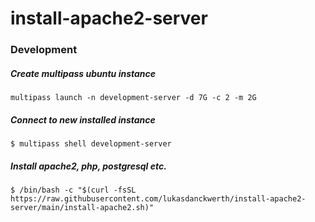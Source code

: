 # install-apache2-server

### Development

##### Create multipass ubuntu instance
```shell
multipass launch -n development-server -d 7G -c 2 -m 2G
```

##### Connect to new installed instance
```shell
$ multipass shell development-server
```

##### Install apache2, php, postgresql etc.
```shell
$ /bin/bash -c "$(curl -fsSL https://raw.githubusercontent.com/lukasdanckwerth/install-apache2-server/main/install-apache2.sh)"
```
